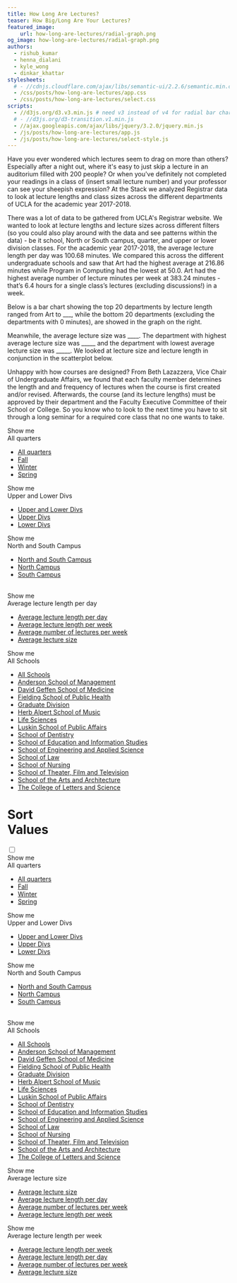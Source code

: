 ```yaml
---
title: How Long Are Lectures?
teaser: How Big/Long Are Your Lectures?
featured_image:
    url: how-long-are-lectures/radial-graph.png
og_image: how-long-are-lectures/radial-graph.png
authors:
  - rishub_kumar
  - henna_dialani
  - kyle_wong
  - dinkar_khattar
stylesheets:
  # - //cdnjs.cloudflare.com/ajax/libs/semantic-ui/2.2.6/semantic.min.css
  - /css/posts/how-long-are-lectures/app.css
  - /css/posts/how-long-are-lectures/select.css
scripts:
  - //d3js.org/d3.v3.min.js # need v3 instead of v4 for radial bar chart
  # - //d3js.org/d3-transition.v1.min.js
  - //ajax.googleapis.com/ajax/libs/jquery/3.2.0/jquery.min.js
  - /js/posts/how-long-are-lectures/app.js
  - /js/posts/how-long-are-lectures/select-style.js
---
```

Have you ever wondered which lectures seem to drag on more than others? Especially after a night out, where it's easy to just skip a lecture in an auditorium filled with 200 people? Or when you've definitely not completed your readings in a class of (insert small lecture number) and your professor can see your sheepish expression? At the Stack we analyzed Registrar data to look at lecture lengths and class sizes across the different departments of UCLA for the academic year 2017-2018.

There was a lot of data to be gathered from UCLA's Registrar website. We wanted to look at lecture lengths and lecture sizes across different filters (so you could also play around with the data and see patterns within the data) - be it school, North or South campus, quarter, and upper or lower division classes. For the academic year 2017-2018, the average lecture length per day was 100.68 minutes. We compared this across the different undergraduate schools and saw that Art had the highest average at 216.86 minutes while Program in Computing had the lowest at 50.0. Art had the highest average number of lecture minutes per week at 383.24 minutes - that’s 6.4 hours for a single class’s lectures (excluding discussions!) in a week.

Below is a bar chart showing the top 20 departments by lecture length ranged from Art to ___, while the bottom 20 departments (excluding the departments with 0 minutes), are showed in the graph on the right.

Meanwhile, the average lecture size was ____. The department with highest average lecture size was _____ and the department with lowest average lecture size was _____. We looked at lecture size and lecture length in conjunction in the scatterplot below.

Unhappy with how courses are designed? From Beth Lazazzera, Vice Chair of Undergraduate Affairs, we found that each faculty member determines the length and and frequency of lectures when the course is first created and/or revised. Afterwards, the course (and its lecture lengths) must be approved by their department and the Faculty Executive Committee of their School or College. So you know who to look to the next time you have to sit through a long seminar for a required core class that no one wants to take.



<!-- <select name="text" onchange="onRadialChange('selected_quarter', this.value)">
  <option value="all" selected>All</option>
  <option value="Fall">Fall</option>
  <option value="Winter">Winter</option>
  <option value="Spring">Spring</option>
</select>

<select name="text" onchange="onRadialChange('selected_div', this.value)">
  <option value="all" selected>All</option>
  <option value="Upper">Upper</option>
  <option value="Lower">Lower</option>
</select>

<select name="text" onchange="onRadialChange('selected_campus', this.value)">
  <option value="all" selected>All</option>
  <option value="North">North</option>
  <option value="South">South</option>
</select>

<select name="text" onchange="onRadialChange('selected_filter', this.value)">
  <option value="avg_lecture_length_day">Average lecture length per day</option>
  <option value="avg_lecture_length_week">Average lecture length per week</option>
  <option value="avg_num_lectures_week">Average number of lectures per week</option>
  <option value="avg_lecture_size">Average lecture size</option>
</select> -->


<div class="filters1">
<div class="typo1">Show me <br/>
    <div class="list"><span class="placeholder-quarter-radial">All quarters</span>
        <ul class="list__ul1">
            <li data-value="all"><a href="">All quarters</a></li>
            <li data-value="Fall"><a href="fall">Fall</a></li>
            <li data-value="Winter"><a href="">Winter</a></li>
            <li data-value="Spring"><a href="">Spring</a></li>
        </ul>
    </div>
</div>

<div class="typo2">Show me <br/>
    <div class="list"><span class="placeholder-div-radial">Upper and Lower Divs</span>
        <ul class="list__ul2">
            <li data-value="all"><a href="">Upper and Lower Divs</a></li>
            <li data-value="Upper"><a href="">Upper Divs</a></li>
            <li data-value="Lower"><a href="">Lower Divs</a></li>
        </ul>
    </div>
</div>

<div class="typo3">Show me <br/>
    <div class="list"><span class="placeholder-campus-radial">North and South Campus</span>
        <ul class="list__ul3">
            <li data-value="all"><a href="">North and South Campus</a></li>
            <li data-value="North"><a href="">North Campus</a></li>
            <li data-value="South"><a href="">South Campus</a></li>
        </ul>
    </div>
</div>
</div>
<br/>
<div class="filters2">
<div class="typo4">Show me <br/>
    <div class="list"><span class="placeholder-num-radial">Average lecture length per day</span>
        <ul class="list__ul4">
            <li data-value="avg_lecture_length_day"><a href="">Average lecture length per day</a></li>
            <li data-value="avg_lecture_length_week"><a href="">Average lecture length per week</a></li>
            <li data-value="avg_num_lectures_week"><a href="">Average number of lectures per week</a></li>
            <li data-value="avg_lecture_size"><a href="">Average lecture size</a></li>
        </ul>
    </div>
</div>

<div class="typo5">Show me <br/>
    <div class="list"><span class="placeholder-school-radial">All Schools</span>
        <ul class="list__ul5">
            <li data-value="all"><a href="">All Schools</a></li>
            <li data-value="Anderson School of Management"><a href="">Anderson School of Management</a></li>
            <li data-value="David Geffen School of Medicine"><a href="">David Geffen School of Medicine</a></li>
            <li data-value="Fielding School of Public Health"><a href="">Fielding School of Public Health</a></li>
            <li data-value="Graduate Division"><a href="">Graduate Division</a></li>
            <li data-value="Herb Alpert School of Music"><a href="">Herb Alpert School of Music</a></li>
            <li data-value="Life Sciences"><a href="">Life Sciences</a></li>
            <li data-value="Luskin School of Public Affairs"><a href="">Luskin School of Public Affairs</a></li>
            <li data-value="School of Dentistry"><a href="">School of Dentistry</a></li>
            <li data-value="School of Education and Information Studies"><a href="">School of Education and Information Studies</a></li>
            <li data-value="School of Engineering and Applied Science"><a href="">School of Engineering and Applied Science</a></li>
            <li data-value="School of Law"><a href="">School of Law</a></li>
            <li data-value="School of Nursing"><a href="">School of Nursing</a></li>
            <li data-value="School of Theater, Film and Television"><a href="">School of Theater, Film and Television</a></li>
            <li data-value="School of the Arts and Architecture"><a href="">School of the Arts and Architecture</a></li>
            <li data-value="The College of Letters and Science"><a href="">The College of Letters and Science</a></li>
        </ul>
    </div>
</div>
</div>

<br/>

<h1 style="width: 30%; margin-top:1%">Sort Values</h1>
<section class="sort-check">
    <div class="checkboxTwo">
        <input type="checkbox" value="1" id="checkboxTwoInput" name="" />
        <label for="checkboxTwoInput"></label>
    </div>
</section>

<div id="radial-chart" class="radial-chart"></div>

<div class="filters3">

<div class="typo6">Show me <br/>
    <div class="list"><span class="placeholder-quarter-scatter">All quarters</span>
        <ul class="list__ul6">
            <li data-value="all"><a href="">All quarters</a></li>
            <li data-value="Fall"><a href="fall">Fall</a></li>
            <li data-value="Winter"><a href="">Winter</a></li>
            <li data-value="Spring"><a href="">Spring</a></li>
        </ul>
    </div>
</div>

<div class="typo7">Show me <br/>
    <div class="list"><span class="placeholder-div-scatter">Upper and Lower Divs</span>
        <ul class="list__ul7">
            <li data-value="all"><a href="">Upper and Lower Divs</a></li>
            <li data-value="Upper"><a href="">Upper Divs</a></li>
            <li data-value="Lower"><a href="">Lower Divs</a></li>
        </ul>
    </div>
</div>

<div class="typo8">Show me <br/>
    <div class="list"><span class="placeholder-campus-scatter">North and South Campus</span>
        <ul class="list__ul8">
            <li data-value="all"><a href="">North and South Campus</a></li>
            <li data-value="North"><a href="">North Campus</a></li>
            <li data-value="South"><a href="">South Campus</a></li>
        </ul>
    </div>
</div>
</div>

<br/>

<div class="filters4">

<div class="typo9">Show me <br/>
    <div class="list"><span class="placeholder-school-scatter">All Schools</span>
        <ul class="list__ul9">
            <li data-value="all"><a href="">All Schools</a></li>
            <li data-value="Anderson School of Management"><a href="">Anderson School of Management</a></li>
            <li data-value="David Geffen School of Medicine"><a href="">David Geffen School of Medicine</a></li>
            <li data-value="Fielding School of Public Health"><a href="">Fielding School of Public Health</a></li>
            <li data-value="Graduate Division"><a href="">Graduate Division</a></li>
            <li data-value="Herb Alpert School of Music"><a href="">Herb Alpert School of Music</a></li>
            <li data-value="Life Sciences"><a href="">Life Sciences</a></li>
            <li data-value="Luskin School of Public Affairs"><a href="">Luskin School of Public Affairs</a></li>
            <li data-value="School of Dentistry"><a href="">School of Dentistry</a></li>
            <li data-value="School of Education and Information Studies"><a href="">School of Education and Information Studies</a></li>
            <li data-value="School of Engineering and Applied Science"><a href="">School of Engineering and Applied Science</a></li>
            <li data-value="School of Law"><a href="">School of Law</a></li>
            <li data-value="School of Nursing"><a href="">School of Nursing</a></li>
            <li data-value="School of Theater, Film and Television"><a href="">School of Theater, Film and Television</a></li>
            <li data-value="School of the Arts and Architecture"><a href="">School of the Arts and Architecture</a></li>
            <li data-value="The College of Letters and Science"><a href="">The College of Letters and Science</a></li>
        </ul>
    </div>
</div>

<div class="typo10">Show me <br/>
    <div class="list"><span class="placeholder-filter1-scatter">Average lecture size</span>
        <ul class="list__ul10">
            <li data-value="avg_lecture_size"><a href="">Average lecture size</a></li>
            <li data-value="avg_lecture_length_day"><a href="">Average lecture length per day</a></li>
            <li data-value="avg_num_lectures_week"><a href="">Average number of lectures per week</a></li>
            <li data-value="avg_lecture_length_week"><a href="">Average lecture length per week</a></li>
        </ul>
    </div>
</div>

<div class="typo11">Show me <br/>
    <div class="list"><span class="placeholder-filter2-scatter">Average lecture length per week</span>
        <ul class="list__ul11">
            <li data-value="avg_lecture_length_week"><a href="">Average lecture length per week</a></li>
            <li data-value="avg_lecture_length_day"><a href="">Average lecture length per day</a></li>
            <li data-value="avg_num_lectures_week"><a href="">Average number of lectures per week</a></li>
            <li data-value="avg_lecture_size"><a href="">Average lecture size</a></li>
        </ul>
    </div>
</div>

</div>


<div id="scatterplot"></div>
